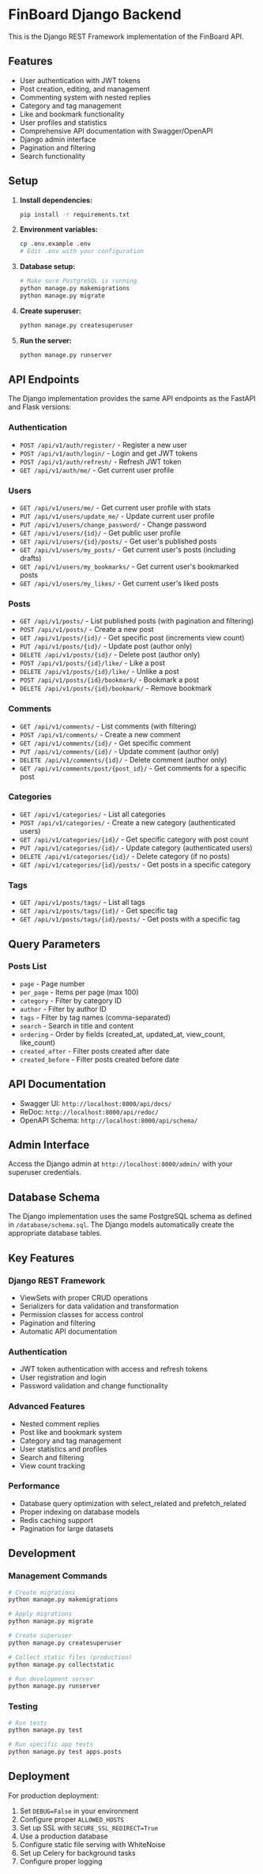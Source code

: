 # FinBoard Django Backend

This is the Django REST Framework implementation of the FinBoard API.

## Features

- User authentication with JWT tokens
- Post creation, editing, and management
- Commenting system with nested replies
- Category and tag management
- Like and bookmark functionality
- User profiles and statistics
- Comprehensive API documentation with Swagger/OpenAPI
- Django admin interface
- Pagination and filtering
- Search functionality

## Setup

1. **Install dependencies:**
   ```bash
   pip install -r requirements.txt
   ```

2. **Environment variables:**
   ```bash
   cp .env.example .env
   # Edit .env with your configuration
   ```

3. **Database setup:**
   ```bash
   # Make sure PostgreSQL is running
   python manage.py makemigrations
   python manage.py migrate
   ```

4. **Create superuser:**
   ```bash
   python manage.py createsuperuser
   ```

5. **Run the server:**
   ```bash
   python manage.py runserver
   ```

## API Endpoints

The Django implementation provides the same API endpoints as the FastAPI and Flask versions:

### Authentication
- `POST /api/v1/auth/register/` - Register a new user
- `POST /api/v1/auth/login/` - Login and get JWT tokens
- `POST /api/v1/auth/refresh/` - Refresh JWT token
- `GET /api/v1/auth/me/` - Get current user profile

### Users
- `GET /api/v1/users/me/` - Get current user profile with stats
- `PUT /api/v1/users/update_me/` - Update current user profile
- `PUT /api/v1/users/change_password/` - Change password
- `GET /api/v1/users/{id}/` - Get public user profile
- `GET /api/v1/users/{id}/posts/` - Get user's published posts
- `GET /api/v1/users/my_posts/` - Get current user's posts (including drafts)
- `GET /api/v1/users/my_bookmarks/` - Get current user's bookmarked posts
- `GET /api/v1/users/my_likes/` - Get current user's liked posts

### Posts
- `GET /api/v1/posts/` - List published posts (with pagination and filtering)
- `POST /api/v1/posts/` - Create a new post
- `GET /api/v1/posts/{id}/` - Get specific post (increments view count)
- `PUT /api/v1/posts/{id}/` - Update post (author only)
- `DELETE /api/v1/posts/{id}/` - Delete post (author only)
- `POST /api/v1/posts/{id}/like/` - Like a post
- `DELETE /api/v1/posts/{id}/like/` - Unlike a post
- `POST /api/v1/posts/{id}/bookmark/` - Bookmark a post
- `DELETE /api/v1/posts/{id}/bookmark/` - Remove bookmark

### Comments
- `GET /api/v1/comments/` - List comments (with filtering)
- `POST /api/v1/comments/` - Create a new comment
- `GET /api/v1/comments/{id}/` - Get specific comment
- `PUT /api/v1/comments/{id}/` - Update comment (author only)
- `DELETE /api/v1/comments/{id}/` - Delete comment (author only)
- `GET /api/v1/comments/post/{post_id}/` - Get comments for a specific post

### Categories
- `GET /api/v1/categories/` - List all categories
- `POST /api/v1/categories/` - Create a new category (authenticated users)
- `GET /api/v1/categories/{id}/` - Get specific category with post count
- `PUT /api/v1/categories/{id}/` - Update category (authenticated users)
- `DELETE /api/v1/categories/{id}/` - Delete category (if no posts)
- `GET /api/v1/categories/{id}/posts/` - Get posts in a specific category

### Tags
- `GET /api/v1/posts/tags/` - List all tags
- `GET /api/v1/posts/tags/{id}/` - Get specific tag
- `GET /api/v1/posts/tags/{id}/posts/` - Get posts with a specific tag

## Query Parameters

### Posts List
- `page` - Page number
- `per_page` - Items per page (max 100)
- `category` - Filter by category ID
- `author` - Filter by author ID
- `tags` - Filter by tag names (comma-separated)
- `search` - Search in title and content
- `ordering` - Order by fields (created_at, updated_at, view_count, like_count)
- `created_after` - Filter posts created after date
- `created_before` - Filter posts created before date

## API Documentation

- Swagger UI: `http://localhost:8000/api/docs/`
- ReDoc: `http://localhost:8000/api/redoc/`
- OpenAPI Schema: `http://localhost:8000/api/schema/`

## Admin Interface

Access the Django admin at `http://localhost:8000/admin/` with your superuser credentials.

## Database Schema

The Django implementation uses the same PostgreSQL schema as defined in `/database/schema.sql`. The Django models automatically create the appropriate database tables.

## Key Features

### Django REST Framework
- ViewSets with proper CRUD operations
- Serializers for data validation and transformation
- Permission classes for access control
- Pagination and filtering
- Automatic API documentation

### Authentication
- JWT token authentication with access and refresh tokens
- User registration and login
- Password validation and change functionality

### Advanced Features
- Nested comment replies
- Post like and bookmark system
- Category and tag management
- User statistics and profiles
- Search and filtering
- View count tracking

### Performance
- Database query optimization with select_related and prefetch_related
- Proper indexing on database models
- Redis caching support
- Pagination for large datasets

## Development

### Management Commands
```bash
# Create migrations
python manage.py makemigrations

# Apply migrations
python manage.py migrate

# Create superuser
python manage.py createsuperuser

# Collect static files (production)
python manage.py collectstatic

# Run development server
python manage.py runserver
```

### Testing
```bash
# Run tests
python manage.py test

# Run specific app tests
python manage.py test apps.posts
```

## Deployment

For production deployment:

1. Set `DEBUG=False` in your environment
2. Configure proper `ALLOWED_HOSTS`
3. Set up SSL with `SECURE_SSL_REDIRECT=True`
4. Use a production database
5. Configure static file serving with WhiteNoise
6. Set up Celery for background tasks
7. Configure proper logging